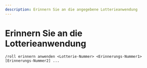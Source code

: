 ```yaml
---
description: Erinnern Sie an die angegebene Lotterieanwendung
---
```


# Erinnern Sie an die Lotterieanwendung

```
/roll erinnern anwenden <Lotterie-Nummer> <Erinnerungs-Nummer1> [Erinnerungs-Nummer2] ...
```
